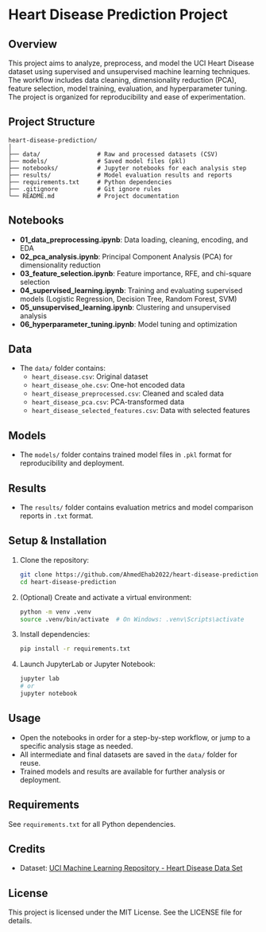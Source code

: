 # Heart Disease Prediction Project

## Overview

This project aims to analyze, preprocess, and model the UCI Heart Disease dataset using supervised and unsupervised machine learning techniques. The workflow includes data cleaning, dimensionality reduction (PCA), feature selection, model training, evaluation, and hyperparameter tuning. The project is organized for reproducibility and ease of experimentation.

## Project Structure

```
heart-disease-prediction/
│
├── data/                # Raw and processed datasets (CSV)
├── models/              # Saved model files (pkl)
├── notebooks/           # Jupyter notebooks for each analysis step
├── results/             # Model evaluation results and reports
├── requirements.txt     # Python dependencies
├── .gitignore           # Git ignore rules
└── README.md            # Project documentation
```

## Notebooks

- **01_data_preprocessing.ipynb**: Data loading, cleaning, encoding, and EDA
- **02_pca_analysis.ipynb**: Principal Component Analysis (PCA) for dimensionality reduction
- **03_feature_selection.ipynb**: Feature importance, RFE, and chi-square selection
- **04_supervised_learning.ipynb**: Training and evaluating supervised models (Logistic Regression, Decision Tree, Random Forest, SVM)
- **05_unsupervised_learning.ipynb**: Clustering and unsupervised analysis
- **06_hyperparameter_tuning.ipynb**: Model tuning and optimization

## Data

- The `data/` folder contains:
  - `heart_disease.csv`: Original dataset
  - `heart_disease_ohe.csv`: One-hot encoded data
  - `heart_disease_preprocessed.csv`: Cleaned and scaled data
  - `heart_disease_pca.csv`: PCA-transformed data
  - `heart_disease_selected_features.csv`: Data with selected features

## Models

- The `models/` folder contains trained model files in `.pkl` format for reproducibility and deployment.

## Results

- The `results/` folder contains evaluation metrics and model comparison reports in `.txt` format.

## Setup & Installation

1. Clone the repository:
   ```bash
   git clone https://github.com/AhmedEhab2022/heart-disease-prediction.git
   cd heart-disease-prediction
   ```
2. (Optional) Create and activate a virtual environment:
   ```bash
   python -m venv .venv
   source .venv/bin/activate  # On Windows: .venv\Scripts\activate
   ```
3. Install dependencies:
   ```bash
   pip install -r requirements.txt
   ```
4. Launch JupyterLab or Jupyter Notebook:
   ```bash
   jupyter lab
   # or
   jupyter notebook
   ```

## Usage

- Open the notebooks in order for a step-by-step workflow, or jump to a specific analysis stage as needed.
- All intermediate and final datasets are saved in the `data/` folder for reuse.
- Trained models and results are available for further analysis or deployment.

## Requirements

See `requirements.txt` for all Python dependencies.

## Credits

- Dataset: [UCI Machine Learning Repository - Heart Disease Data Set](https://archive.ics.uci.edu/dataset/45/heart+disease)

## License

This project is licensed under the MIT License. See the LICENSE file for details.
